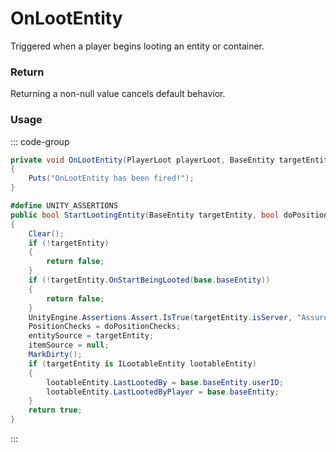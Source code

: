 # OnLootEntity
<Badge type="info" text="Player"/>[<Badge type="danger" text="Carbon Compatible"/>](https://github.com/CarbonCommunity/Carbon)[<Badge type="warning" text="Oxide Compatible"/>](https://github.com/OxideMod/Oxide.Rust)
Triggered when a player begins looting an entity or container.

### Return
Returning a non-null value cancels default behavior.

### Usage
::: code-group
```csharp [Example]
private void OnLootEntity(PlayerLoot playerLoot, BaseEntity targetEntity)
{
	Puts("OnLootEntity has been fired!");
}
```
```csharp [Source — Assembly-CSharp @ PlayerLoot]
#define UNITY_ASSERTIONS
public bool StartLootingEntity(BaseEntity targetEntity, bool doPositionChecks = true)
{
	Clear();
	if (!targetEntity)
	{
		return false;
	}
	if (!targetEntity.OnStartBeingLooted(base.baseEntity))
	{
		return false;
	}
	UnityEngine.Assertions.Assert.IsTrue(targetEntity.isServer, "Assure is server");
	PositionChecks = doPositionChecks;
	entitySource = targetEntity;
	itemSource = null;
	MarkDirty();
	if (targetEntity is ILootableEntity lootableEntity)
	{
		lootableEntity.LastLootedBy = base.baseEntity.userID;
		lootableEntity.LastLootedByPlayer = base.baseEntity;
	}
	return true;
}

```
:::
